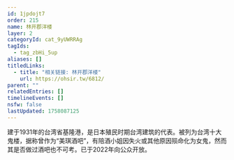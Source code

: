 ```yaml
---
id: 1jpdojt7
order: 215
name: 林开郡洋楼
layer: 2
categoryId: cat_9yUWRRAg
tagIds:
  - tag_zbHi_5up
aliases: []
titledLinks:
  - title: "相关链接: 林开郡洋楼"
    url: https://ohsir.tw/6812/
parent: ""
relatedEntries: []
timelineEvents: []
nsfw: false
lastUpdated: 1758087125
---
```


建于1931年的台湾省基隆港，是日本殖民时期台湾建筑的代表。被列为台湾十大鬼楼，据称曾作为“美琪酒吧”，有陪酒小姐因失火或其他原因殒命化为女鬼，然而其是否做过酒吧也不可考。已于2022年向公众开放。